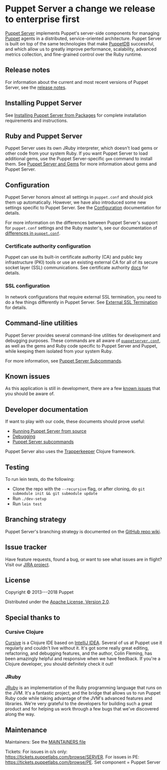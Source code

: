 # Puppet Server a change we release to enterprise first

[Puppet Server](https://puppet.com/docs/puppet/latest/server/about_server.html)
implements Puppet's server-side components for managing
[Puppet](https://puppet.com/docs/puppet/) agents in a distributed,
service-oriented architecture. Puppet Server is built on top of the same
technologies that make [PuppetDB](https://puppet.com/docs/puppetdb/)
successful, and which allow us to greatly improve performance, scalability,
advanced metrics collection, and fine-grained control over the Ruby runtime.

## Release notes

For information about the current and most recent versions of Puppet Server,
see the [release notes](https://puppet.com/docs/puppet/latest/server/release_notes.html).

## Installing Puppet Server

See [Installing Puppet Server from Packages](https://puppet.com/docs/puppet/latest/server/install_from_packages.html)
for complete installation requirements and instructions.

## Ruby and Puppet Server

Puppet Server uses its own JRuby interpreter, which doesn't load gems or other
code from your system Ruby. If you want Puppet Server to load additional gems,
use the Puppet Server-specific `gem` command to install them. See [Puppet
Server and Gems](https://puppet.com/docs/puppet/latest/server/gems.html) for more
information about gems and Puppet Server.

## Configuration

Puppet Server honors almost all settings in `puppet.conf` and should pick them
up automatically. However, we have also introduced some new settings specific
to Puppet Server. See the [Configuration](https://puppet.com/docs/puppet/latest/server/configuration.html)
documentation for details.

For more information on the differences between Puppet Server's support for
`puppet.conf` settings and the Ruby master's, see our documentation of
[differences in `puppet.conf`](https://puppet.com/docs/puppet/latest/server/puppet_conf_setting_diffs.html).

### Certificate authority configuration

Puppet can use its built-in certificate authority (CA) and public key
infrastructure (PKI) tools or use an existing external CA for all of its
secure socket layer (SSL) communications. See certificate authority
[docs](https://puppet.com/docs/puppet/latest/ssl_certificates.html) for details.

### SSL configuration

In network configurations that require external SSL termination, you need to do
a few things differently in Puppet Server. See
[External SSL Termination](https://puppet.com/docs/puppet/latest/server/external_ssl_termination.html)
for details.

## Command-line utilities

Puppet Server provides several command-line utilities for development and
debugging purposes. These commands are all aware of
[`puppetserver.conf`](https://puppet.com/docs/puppet/latest/server/configuration.html),
as well as the gems and Ruby code specific to Puppet Server and Puppet, while
keeping them isolated from your system Ruby.

For more information, see [Puppet Server
Subcommands](https://puppet.com/docs/puppet/latest/server/subcommands.html).

## Known issues

As this application is still in development, there are a few [known
issues](https://puppet.com/docs/puppet/latest/server/known_issues.html) 
that you should be aware of.

## Developer documentation

If want to play with our code, these documents should prove useful:

-   [Running Puppet Server from source](https://puppet.com/docs/puppet/latest/server/dev_running_from_source.html)
-   [Debugging](https://puppet.com/docs/puppet/latest/server/dev_debugging.html)
-   [Puppet Server subcommands](https://puppet.com/docs/puppet/latest/server/subcommands.html)

Puppet Server also uses the
[Trapperkeeper](https://github.com/puppetlabs/trapperkeeper) Clojure framework.

## Testing

To run lein tests, do the following:

-   Clone the repo with the `--recursive` flag, or after cloning, do `git submodule init && git submodule update`
-   Run `./dev-setup`
-   Run `lein test`

## Branching strategy

Puppet Server's branching strategy is documented on the [GitHub repo
wiki](https://github.com/puppetlabs/puppetserver/wiki/Branching-Strategy).

## Issue tracker

Have feature requests, found a bug, or want to see what issues are in flight?
Visit our [JIRA project](https://tickets.puppetlabs.com/browse/SERVER).

## License

Copyright © 2013---2018 Puppet

Distributed under the [Apache License, Version
2.0](http://www.apache.org/licenses/LICENSE-2.0.html).

## Special thanks to

### Cursive Clojure

[Cursive](https://cursiveclojure.com/) is a Clojure IDE based on [IntelliJ
IDEA](http://www.jetbrains.com/idea/download/index.html). Several of us at
Puppet use it regularly and couldn't live without it. It's got some really great
editing, refactoring, and debugging features, and the author, Colin Fleming, has
been amazingly helpful and responsive when we have feedback. If you're a Clojure
developer, you should definitely check it out!

### JRuby

[JRuby](http://jruby.org/) is an implementation of the Ruby programming language
that runs on the JVM. It's a fantastic project, and the bridge that allows us to
run Puppet Ruby code while taking advantage of the JVM's advanced features and
libraries. We're very grateful to the developers for building such a great
product and for helping us work through a few bugs that we've discovered along
the way.

## Maintenance

Maintainers: See the [MAINTAINERS file](./MAINTAINERS)

Tickets: For issues in o/s only: https://tickets.puppetlabs.com/browse/SERVER. For issues in PE: https://tickets.puppetlabs.com/browse/PE. Set component = Puppet Server
